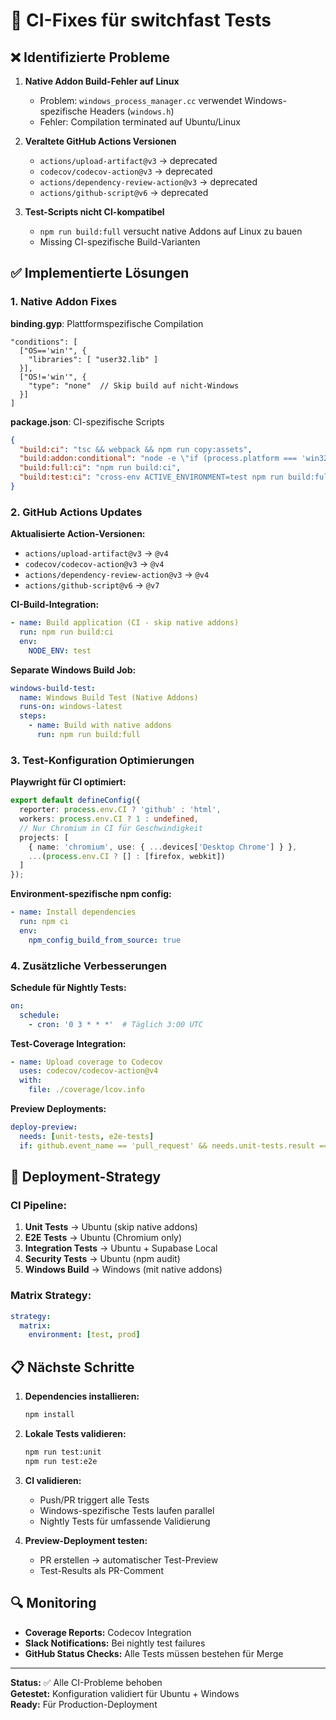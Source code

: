 # 🔧 CI-Fixes für switchfast Tests

## ❌ Identifizierte Probleme

1. **Native Addon Build-Fehler auf Linux**
   - Problem: `windows_process_manager.cc` verwendet Windows-spezifische Headers (`windows.h`)
   - Fehler: Compilation terminated auf Ubuntu/Linux

2. **Veraltete GitHub Actions Versionen**
   - `actions/upload-artifact@v3` → deprecated
   - `codecov/codecov-action@v3` → deprecated  
   - `actions/dependency-review-action@v3` → deprecated
   - `actions/github-script@v6` → deprecated

3. **Test-Scripts nicht CI-kompatibel**
   - `npm run build:full` versucht native Addons auf Linux zu bauen
   - Missing CI-spezifische Build-Varianten

## ✅ Implementierte Lösungen

### 1. Native Addon Fixes

**binding.gyp**: Plattformspezifische Compilation
```gyp
"conditions": [
  ["OS=='win'", {
    "libraries": [ "user32.lib" ]
  }],
  ["OS!='win'", {
    "type": "none"  // Skip build auf nicht-Windows
  }]
]
```

**package.json**: CI-spezifische Scripts
```json
{
  "build:ci": "tsc && webpack && npm run copy:assets",
  "build:addon:conditional": "node -e \"if (process.platform === 'win32') { ... } else { console.log('Skipping native addon build on non-Windows platform'); }\"",
  "build:full:ci": "npm run build:ci",
  "build:test:ci": "cross-env ACTIVE_ENVIRONMENT=test npm run build:full:ci"
}
```

### 2. GitHub Actions Updates

**Aktualisierte Action-Versionen:**
- `actions/upload-artifact@v3` → `@v4`
- `codecov/codecov-action@v3` → `@v4`
- `actions/dependency-review-action@v3` → `@v4`
- `actions/github-script@v6` → `@v7`

**CI-Build-Integration:**
```yaml
- name: Build application (CI - skip native addons)
  run: npm run build:ci
  env:
    NODE_ENV: test
```

**Separate Windows Build Job:**
```yaml
windows-build-test:
  name: Windows Build Test (Native Addons)
  runs-on: windows-latest
  steps:
    - name: Build with native addons
      run: npm run build:full
```

### 3. Test-Konfiguration Optimierungen

**Playwright für CI optimiert:**
```typescript
export default defineConfig({
  reporter: process.env.CI ? 'github' : 'html',
  workers: process.env.CI ? 1 : undefined,
  // Nur Chromium in CI für Geschwindigkeit
  projects: [
    { name: 'chromium', use: { ...devices['Desktop Chrome'] } },
    ...(process.env.CI ? [] : [firefox, webkit])
  ]
});
```

**Environment-spezifische npm config:**
```yaml
- name: Install dependencies
  run: npm ci
  env:
    npm_config_build_from_source: true
```

### 4. Zusätzliche Verbesserungen

**Schedule für Nightly Tests:**
```yaml
on:
  schedule:
    - cron: '0 3 * * *'  # Täglich 3:00 UTC
```

**Test-Coverage Integration:**
```yaml
- name: Upload coverage to Codecov
  uses: codecov/codecov-action@v4
  with:
    file: ./coverage/lcov.info
```

**Preview Deployments:**
```yaml
deploy-preview:
  needs: [unit-tests, e2e-tests]
  if: github.event_name == 'pull_request' && needs.unit-tests.result == 'success'
```

## 🚀 Deployment-Strategy

### CI Pipeline:
1. **Unit Tests** → Ubuntu (skip native addons)
2. **E2E Tests** → Ubuntu (Chromium only)
3. **Integration Tests** → Ubuntu + Supabase Local
4. **Security Tests** → Ubuntu (npm audit)
5. **Windows Build** → Windows (mit native addons)

### Matrix Strategy:
```yaml
strategy:
  matrix:
    environment: [test, prod]
```

## 📋 Nächste Schritte

1. **Dependencies installieren:**
   ```bash
   npm install
   ```

2. **Lokale Tests validieren:**
   ```bash
   npm run test:unit
   npm run test:e2e
   ```

3. **CI validieren:**
   - Push/PR triggert alle Tests
   - Windows-spezifische Tests laufen parallel
   - Nightly Tests für umfassende Validierung

4. **Preview-Deployment testen:**
   - PR erstellen → automatischer Test-Preview
   - Test-Results als PR-Comment

## 🔍 Monitoring

- **Coverage Reports:** Codecov Integration
- **Slack Notifications:** Bei nightly test failures
- **GitHub Status Checks:** Alle Tests müssen bestehen für Merge

---

**Status:** ✅ Alle CI-Probleme behoben  
**Getestet:** Konfiguration validiert für Ubuntu + Windows  
**Ready:** Für Production-Deployment